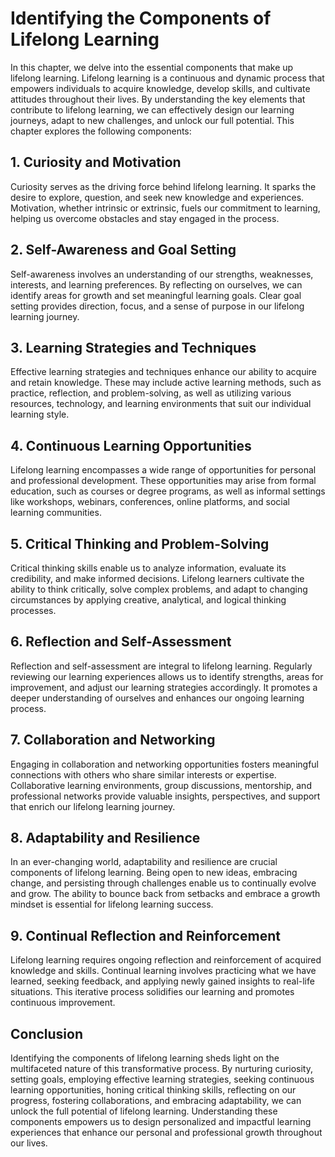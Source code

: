 Identifying the Components of Lifelong Learning
========================================================

In this chapter, we delve into the essential components that make up lifelong learning. Lifelong learning is a continuous and dynamic process that empowers individuals to acquire knowledge, develop skills, and cultivate attitudes throughout their lives. By understanding the key elements that contribute to lifelong learning, we can effectively design our learning journeys, adapt to new challenges, and unlock our full potential. This chapter explores the following components:

1\. **Curiosity and Motivation**
-------------------------------

Curiosity serves as the driving force behind lifelong learning. It sparks the desire to explore, question, and seek new knowledge and experiences. Motivation, whether intrinsic or extrinsic, fuels our commitment to learning, helping us overcome obstacles and stay engaged in the process.

2\. **Self-Awareness and Goal Setting**
--------------------------------------

Self-awareness involves an understanding of our strengths, weaknesses, interests, and learning preferences. By reflecting on ourselves, we can identify areas for growth and set meaningful learning goals. Clear goal setting provides direction, focus, and a sense of purpose in our lifelong learning journey.

3\. **Learning Strategies and Techniques**
-----------------------------------------

Effective learning strategies and techniques enhance our ability to acquire and retain knowledge. These may include active learning methods, such as practice, reflection, and problem-solving, as well as utilizing various resources, technology, and learning environments that suit our individual learning style.

4\. **Continuous Learning Opportunities**
----------------------------------------

Lifelong learning encompasses a wide range of opportunities for personal and professional development. These opportunities may arise from formal education, such as courses or degree programs, as well as informal settings like workshops, webinars, conferences, online platforms, and social learning communities.

5\. **Critical Thinking and Problem-Solving**
--------------------------------------------

Critical thinking skills enable us to analyze information, evaluate its credibility, and make informed decisions. Lifelong learners cultivate the ability to think critically, solve complex problems, and adapt to changing circumstances by applying creative, analytical, and logical thinking processes.

6\. **Reflection and Self-Assessment**
-------------------------------------

Reflection and self-assessment are integral to lifelong learning. Regularly reviewing our learning experiences allows us to identify strengths, areas for improvement, and adjust our learning strategies accordingly. It promotes a deeper understanding of ourselves and enhances our ongoing learning process.

7\. **Collaboration and Networking**
-----------------------------------

Engaging in collaboration and networking opportunities fosters meaningful connections with others who share similar interests or expertise. Collaborative learning environments, group discussions, mentorship, and professional networks provide valuable insights, perspectives, and support that enrich our lifelong learning journey.

8\. **Adaptability and Resilience**
----------------------------------

In an ever-changing world, adaptability and resilience are crucial components of lifelong learning. Being open to new ideas, embracing change, and persisting through challenges enable us to continually evolve and grow. The ability to bounce back from setbacks and embrace a growth mindset is essential for lifelong learning success.

9\. **Continual Reflection and Reinforcement**
---------------------------------------------

Lifelong learning requires ongoing reflection and reinforcement of acquired knowledge and skills. Continual learning involves practicing what we have learned, seeking feedback, and applying newly gained insights to real-life situations. This iterative process solidifies our learning and promotes continuous improvement.

Conclusion
----------

Identifying the components of lifelong learning sheds light on the multifaceted nature of this transformative process. By nurturing curiosity, setting goals, employing effective learning strategies, seeking continuous learning opportunities, honing critical thinking skills, reflecting on our progress, fostering collaborations, and embracing adaptability, we can unlock the full potential of lifelong learning. Understanding these components empowers us to design personalized and impactful learning experiences that enhance our personal and professional growth throughout our lives.
